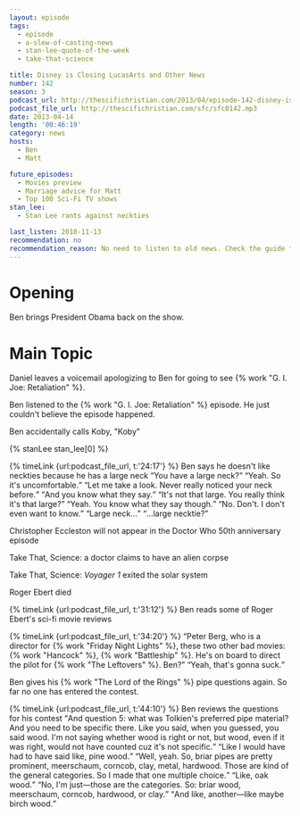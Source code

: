 ```yaml
---
layout: episode
tags:
  - episode
  - a-slew-of-casting-news
  - stan-lee-quote-of-the-week
  - take-that-science

title: Disney is Closing LucasArts and Other News
number: 142
season: 3
podcast_url: http://thescifichristian.com/2013/04/episode-142-disney-is-closing-lucasarts-and-other-news/
podcast_file_url: http://thescifichristian.com/sfc/sfc0142.mp3
date: 2013-04-14
length: '00:46:19'
category: news
hosts:
  - Ben
  - Matt

future_episodes:
  - Movies preview
  - Marriage advice for Matt
  - Top 100 Sci-Fi TV shows
stan_lee:
  - Stan Lee rants against neckties

last_listen: 2018-11-13
recommendation: no
recommendation_reason: No need to listen to old news. Check the guide for what's interesting in hindsight.
---
```

# Opening
Ben brings President Obama back on the show.



# Main Topic
Daniel leaves a voicemail apologizing to Ben for going to see {% work "G. I. Joe: Retaliation" %}.

Ben listened to the {% work "G. I. Joe: Retaliation" %} episode. He just couldn't believe the episode happened.

Ben accidentally calls Koby, "Koby"  

{% stanLee stan_lee[0] %}

<div class="quote">
  {% timeLink {url:podcast_file_url, t:'24:17'} %}
  <span class="quote-context is-size-6">Ben says he doesn't like neckties because he has a large neck</span>
  <q class="matt">You have a large neck?</q>
  <q class="ben">Yeah. So it's uncomfortable.</q>
  <q class="matt">Let me take a look. Never really noticed your neck before.</q>
  <q class="ben">And you know what they say.</q>
  <q class="matt">It's not that large. You really think it's that large?</q>
  <q class="ben">Yeah. You know what they say though.</q>
  <q class="matt">No. Don't. I don't even want to know.</q>
  <q class="ben">Large neck…</q>
  <q class="matt">…large necktie?</q>
</div>

Christopher Eccleston will not appear in the Doctor Who 50th anniversary episode

Take That, Science: a doctor claims to have an alien corpse

Take That, Science: <i>Voyager 1</i> exited the solar system

Roger Ebert died

{% timeLink {url:podcast_file_url, t:'31:12'} %} Ben reads some of Roger Ebert's sci-fi movie reviews

<div class="quote">
  {% timeLink {url:podcast_file_url, t:'34:20'} %}
  <q class="matt">Peter Berg, who is a director for {% work "Friday Night Lights" %}, these two other bad movies: {% work "Hancock" %}, {% work "Battleship" %}. He's on board to direct the pilot for {% work "The Leftovers" %}. Ben?</q>
  <q class="ben">Yeah, that's gonna suck.</q>
</div>

Ben gives his {% work "The Lord of the Rings" %} pipe questions again. So far no one has entered the contest. 

<div class="quote">
  {% timeLink {url:podcast_file_url, t:'44:10'} %}
  <span class="quote-context is-size-6">Ben reviews the questions for his contest</span>
  <q class="ben">And question 5: what was Tolkien's preferred pipe material? And you need to be specific there. Like you said, when you guessed, you said wood. I'm not saying whether wood is right or not, but wood, even if it was right, would not have counted cuz it's not specific.</q>
  <q class="matt">Like I would have had to have said like, pine wood.</q>
  <q class="ben">Well, yeah. So, briar pipes are pretty prominent, meerschaum, corncob, clay, metal, hardwood. Those are kind of the general categories. So I made that one multiple choice.</q>
  <q class="matt">Like, oak wood.</q>
  <q class="ben">No, I'm just—those are the categories. So: briar wood, meerschaum, corncob, hardwood, or clay.</q>
  <q class="matt">And like, another—like maybe birch wood.</q>
</div>